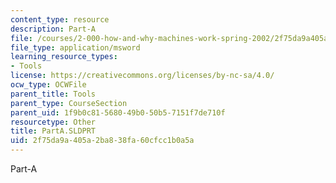 ```yaml
---
content_type: resource
description: Part-A
file: /courses/2-000-how-and-why-machines-work-spring-2002/2f75da9a405a2ba838fa60cfcc1b0a5a_PartA.SLDPRT
file_type: application/msword
learning_resource_types:
- Tools
license: https://creativecommons.org/licenses/by-nc-sa/4.0/
ocw_type: OCWFile
parent_title: Tools
parent_type: CourseSection
parent_uid: 1f9b0c81-5680-49b0-50b5-7151f7de710f
resourcetype: Other
title: PartA.SLDPRT
uid: 2f75da9a-405a-2ba8-38fa-60cfcc1b0a5a
---
```

Part-A